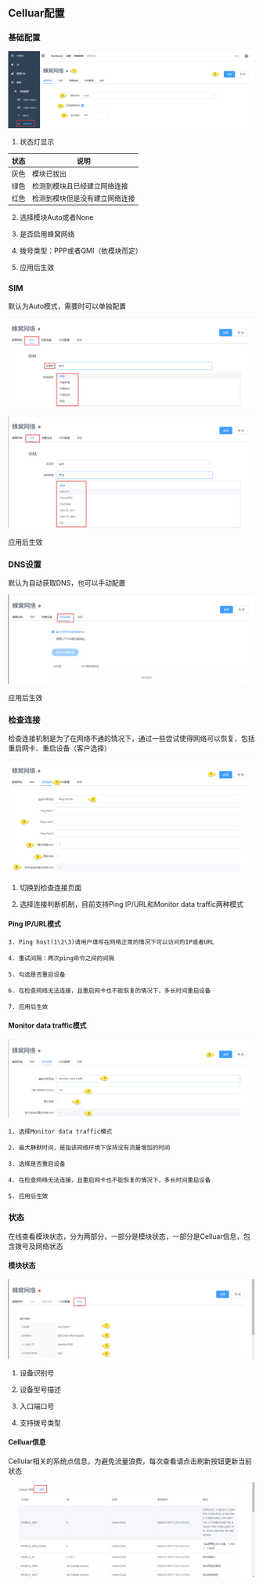 ## Celluar配置

### 基础配置

![](Celluar_001.png)

1. 状态灯显示

|  状态   |  说明  |
|  ----  | ----  |
| 灰色 | 模块已拔出 |
|绿色| 检测到模块且已经建立网络连接|
|红色| 检测到模块但是没有建立网络连接 |

2. 选择模块Auto或者None

3. 是否启用蜂窝网络

4. 拨号类型：PPP或者QMI（依模块而定）

5. 应用后生效

### SIM

默认为Auto模式，需要时可以单独配置

![](sim_001.png)

![](sim_002.png)

应用后生效

### DNS设置

默认为自动获取DNS，也可以手动配置

![](dns_001.png)

应用后生效

### 检查连接 

检查连接机制是为了在网络不通的情况下，通过一些尝试使得网络可以恢复，包括重启网卡、重启设备（客户选择）

![](Celluar_check_001.png)

1. 切换到检查连接页面

2. 选择连接判断机制，目前支持Ping IP/URL和Monitor data traffic两种模式

#### Ping IP/URL模式

    3. Ping host(1\2\3)请用户填写在网络正常的情况下可以访问的IP或者URL

    4. 重试间隔：两次ping命令之间的间隔

    5. 勾选是否重启设备

    6. 在检查网络无法连接，且重启网卡也不能恢复的情况下，多长时间重启设备

    7. 应用后生效

#### Monitor data traffic模式

![](Celluar_check_002.png)

    1. 选择Monitor data traffic模式

    2. 最大静默时间，是指该网络环境下保持没有流量增加的时间

    3. 选择是否重启设备

    4. 在检查网络无法连接，且重启网卡也不能恢复的情况下，多长时间重启设备

    5. 应用后生效


### 状态

在线查看模块状态，分为两部分，一部分是模块状态，一部分是Celluar信息，包含拨号及网络状态

#### 模块状态

![](Celluar_status_001.png)

1. 设备识别号

2. 设备型号描述

3. 入口端口号

4. 支持拨号类型

#### Celluar信息

Cellular相关的系统点信息，为避免流量浪费，每次查看请点击刷新按钮更新当前状态

![](Cellular_status_002.png)